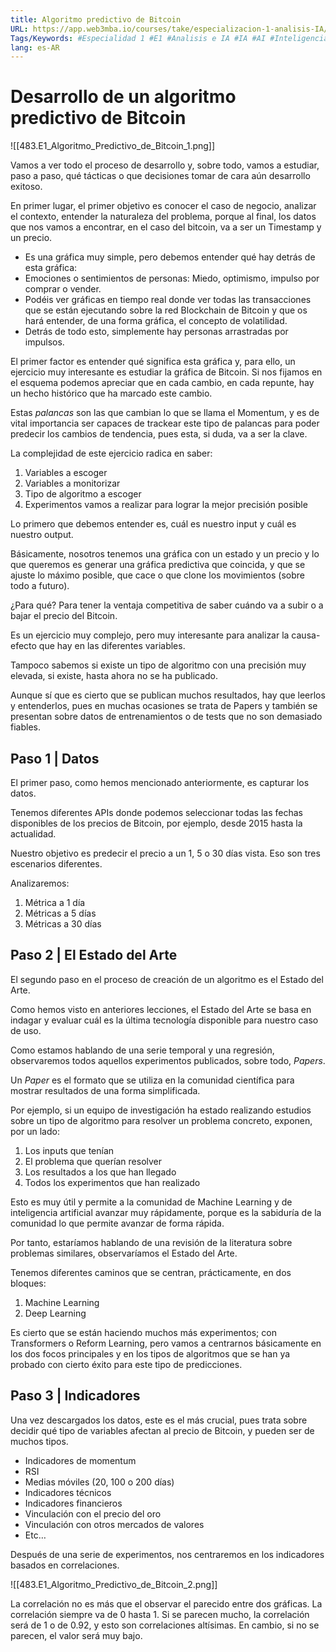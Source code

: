 ```yaml
---
title: Algoritmo predictivo de Bitcoin
URL: https://app.web3mba.io/courses/take/especializacion-1-analisis-IA/texts/41669695-u4-1-0-algoritmo-predictivo-de-bitcoin
Tags/Keywords: #Especialidad 1 #E1 #Analisis e IA #IA #AI #Inteligencia Artificial #E1U4 #predecir el precio de bitcoin #predecir bitcoin ##predecir el precio de btc #precio de btc #Predecir #algoritmo predictivo #algoritmo
lang: es-AR
---
```

# Desarrollo de un algoritmo predictivo de Bitcoin
![[483.E1_Algoritmo_Predictivo_de_Bitcoin_1.png]]

Vamos a ver todo el proceso de desarrollo y, sobre todo, vamos a estudiar, paso a paso, qué tácticas o que decisiones tomar de cara aún desarrollo exitoso.

En primer lugar, el primer objetivo es conocer el caso de negocio, analizar el contexto, entender la naturaleza del problema, porque al final, los datos que nos vamos a encontrar, en el caso del bitcoin, va a ser un Timestamp y un precio.
- Es una gráfica muy simple, pero debemos entender qué hay detrás de esta gráfica: 
- Emociones o sentimientos de personas: Miedo, optimismo, impulso por comprar o vender.
- Podéis ver gráficas en tiempo real donde ver todas las transacciones que se están ejecutando sobre la red Blockchain de Bitcoin y que os hará entender, de una forma gráfica, el concepto de volatilidad.
- Detrás de todo esto, simplemente hay personas arrastradas por impulsos.

El primer factor es entender qué significa esta gráfica y, para ello, un ejercicio muy interesante es estudiar la gráfica de Bitcoin. Si nos fijamos en el esquema podemos apreciar que en cada cambio, en cada repunte, hay un hecho histórico que ha marcado este cambio. 

Estas _palancas_ son las que cambian lo que se llama el Momentum, y es de vital importancia ser capaces de trackear este tipo de palancas para poder predecir los cambios de tendencia, pues esta, si duda, va a ser la clave.

La complejidad de este ejercicio radica en saber: 
1. Variables a escoger
2. Variables a monitorizar 
3. Tipo de algoritmo a escoger 
4. Experimentos vamos a realizar para lograr la mejor precisión posible

Lo primero que debemos entender es, cuál es nuestro input y cuál es nuestro output. 

Básicamente, nosotros tenemos una gráfica con un estado y un precio y lo que queremos es generar una gráfica predictiva que coincida, y que se ajuste lo máximo posible, que cace o que clone los movimientos (sobre todo a futuro). 

¿Para qué? Para tener la ventaja competitiva de saber cuándo va a subir o a bajar el precio del Bitcoin.

Es un ejercicio muy complejo, pero muy interesante para analizar la causa-efecto que hay en las diferentes variables.

Tampoco sabemos si existe un tipo de algoritmo con una precisión muy elevada, si existe, hasta ahora no se ha publicado.

Aunque sí que es cierto que se publican muchos resultados, hay que leerlos y entenderlos, pues en muchas ocasiones se trata de Papers y también se presentan sobre datos de entrenamientos o de tests que no son demasiado fiables.

## Paso 1 | Datos
El primer paso, como hemos mencionado anteriormente, es capturar los datos.

Tenemos diferentes APIs donde podemos seleccionar todas las fechas disponibles de los precios de Bitcoin, por ejemplo, desde 2015 hasta la actualidad.

Nuestro objetivo es predecir el precio a un 1, 5 o 30 días vista. Eso son tres escenarios diferentes.

Analizaremos:
1. Métrica a 1 día
2. Métricas a 5 días
3. Métricas a 30 días

## Paso 2 | El Estado del Arte
El segundo paso en el proceso de creación de un algoritmo es el Estado del Arte.

Como hemos visto en anteriores lecciones, el Estado del Arte se basa en indagar y evaluar cuál es la última tecnología disponible para nuestro caso de uso.

Como estamos hablando de una serie temporal y una regresión, observaremos todos aquellos experimentos publicados, sobre todo, _Papers_.

Un _Paper_ es el formato que se utiliza en la comunidad científica para mostrar resultados de una forma simplificada.

Por ejemplo, si un equipo de investigación ha estado realizando estudios sobre un tipo de algoritmo para resolver un problema concreto, exponen, por un lado:
1. Los inputs que tenían
2. El problema que querían resolver
3. Los resultados a los que han llegado
4. Todos los experimentos que han realizado

Esto es muy útil y permite a la comunidad de Machine Learning y de inteligencia artificial avanzar muy rápidamente, porque es la sabiduría de la comunidad lo que permite avanzar de forma rápida.

Por tanto, estaríamos hablando de una revisión de la literatura sobre problemas similares, observaríamos el Estado del Arte.

Tenemos diferentes caminos que se centran, prácticamente, en dos bloques:
1. Machine Learning
2. Deep Learning

Es cierto que se están haciendo muchos más experimentos; con Transformers o Reform Learning, pero vamos a centrarnos básicamente en los dos focos principales y en los tipos de algoritmos que se han ya probado con cierto éxito para este tipo de predicciones.

## Paso 3 | Indicadores
Una vez descargados los datos, este es el más crucial, pues trata sobre decidir qué tipo de variables afectan al precio de Bitcoin, y pueden ser de muchos tipos.
- Indicadores de momentum
- RSI
- Medias móviles (20, 100 o 200 días)
- Indicadores técnicos
- Indicadores financieros
- Vinculación con el precio del oro
- Vinculación con otros mercados de valores
- Etc…

Después de una serie de experimentos, nos centraremos en los indicadores basados en correlaciones.

![[483.E1_Algoritmo_Predictivo_de_Bitcoin_2.png]]

La correlación no es más que el observar el parecido entre dos gráficas. La correlación siempre va de 0 hasta 1. Si se parecen mucho, la correlación será de 1 o de 0.92, y esto son correlaciones altísimas. En cambio, si no se parecen, el valor será muy bajo.